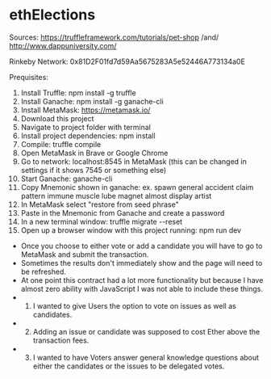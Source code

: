# ethElections

Sources: https://truffleframework.com/tutorials/pet-shop /and/ http://www.dappuniversity.com/

Rinkeby Network: 0x81D2F01fd7d59Aa5675283A5e52446A773134a0E

Prequisites: 

1. Install Truffle: npm install -g truffle
2. Install Ganache: npm install -g ganache-cli
3. Install MetaMask: https://metamask.io/
3. Download this project
4. Navigate to project folder with terminal
5. Install project dependencies: npm install
6. Compile: truffle compile
7. Open MetaMask in Brave or Google Chrome
8. Go to network: localhost:8545 in MetaMask (this can be changed in settings if it shows 7545 or something else)
9. Start Ganache: ganache-cli
10. Copy Mnemonic shown in ganache: ex. spawn general accident claim pattern immune muscle lube magnet almost display artist
11. In MetaMask select "restore from seed phrase" 
12. Paste in the Mnemonic from Ganache and create a password
13. In a new terminal window: truffle migrate --reset
14. Open up a browser window with this project running: npm run dev

- Once you choose to either vote or add a candidate you will have to go to MetaMask and submit the transaction. 
- Sometimes the results don't immediately show and the page will need to be refreshed.
- At one point this contract had a lot more functionality but because I have almost zero ability with JavaScript I was not able to include these things.
- 1. I wanted to give Users the option to vote on issues as well as candidates.
- 2. Adding an issue or candidate was supposed to cost Ether above the transaction fees.
- 3. I wanted to have Voters answer general knowledge questions about either the candidates or the issues to be delegated votes.







